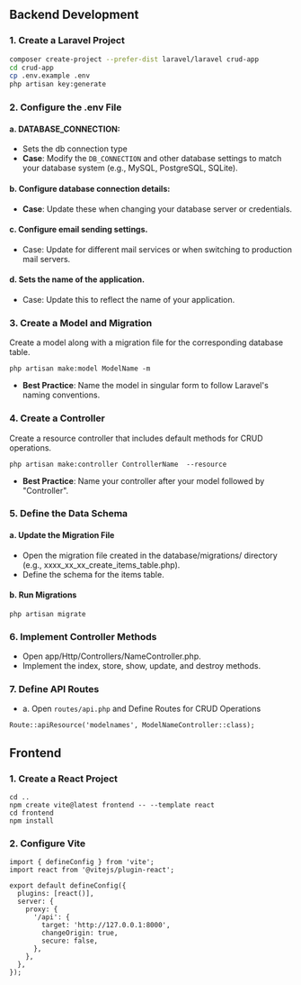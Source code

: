 <!-- @format -->

## Backend Development

### 1. Create a Laravel Project

```bash
composer create-project --prefer-dist laravel/laravel crud-app
cd crud-app
cp .env.example .env
php artisan key:generate
```

### 2. Configure the .env File

#### a. DATABASE_CONNECTION:

- Sets the db connection type
- **Case**: Modify the `DB_CONNECTION` and other database settings to match your database system (e.g., MySQL, PostgreSQL, SQLite).

#### b. Configure database connection details:

- **Case**: Update these when changing your database server or credentials.

#### c. Configure email sending settings.

- Case: Update for different mail services or when switching to production mail servers.

#### d. Sets the name of the application.

- Case: Update this to reflect the name of your application.

### 3. Create a Model and Migration

Create a model along with a migration file for the corresponding database table.

```
php artisan make:model ModelName -m
```

- **Best Practice**: Name the model in singular form to follow Laravel's naming conventions.

### 4. Create a Controller

Create a resource controller that includes default methods for CRUD operations.

```
php artisan make:controller ControllerName  --resource
```

- **Best Practice**: Name your controller after your model followed by "Controller".

### 5. Define the Data Schema

#### a. Update the Migration File

- Open the migration file created in the database/migrations/ directory (e.g., xxxx_xx_xx_create_items_table.php).
- Define the schema for the items table.

#### b. Run Migrations

```
php artisan migrate
```

### 6. Implement Controller Methods

- Open app/Http/Controllers/NameController.php.
- Implement the index, store, show, update, and destroy methods.

### 7. Define API Routes

- a. Open `routes/api.php` and Define Routes for CRUD Operations

```
Route::apiResource('modelnames', ModelNameController::class);
```

## Frontend

### 1. Create a React Project

```
cd ..
npm create vite@latest frontend -- --template react
cd frontend
npm install
```

### 2. Configure Vite

```
import { defineConfig } from 'vite';
import react from '@vitejs/plugin-react';

export default defineConfig({
  plugins: [react()],
  server: {
    proxy: {
      '/api': {
        target: 'http://127.0.0.1:8000',
        changeOrigin: true,
        secure: false,
      },
    },
  },
});

```
